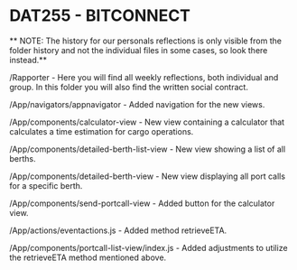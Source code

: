 # DAT255 - BITCONNECT
** NOTE: The history for our personals reflections is only visible from the folder history and not the individual files in some cases, so look there instead.**


/Rapporter - Here you will find all weekly reflections, both individual and group. In this folder you will also find the written social contract.

/App/navigators/appnavigator - Added navigation for the new views.

/App/components/calculator-view - New view containing a calculator that calculates a time estimation for cargo operations. 

/App/components/detailed-berth-list-view - New view showing a list of all berths.

/App/components/detailed-berth-view - New view displaying all port calls for a specific berth.

/App/components/send-portcall-view - Added button for the calculator view.

/App/actions/eventactions.js - Added method retrieveETA.

/App/components/portcall-list-view/index.js - Added adjustments to utilize the retrieveETA method mentioned above.
